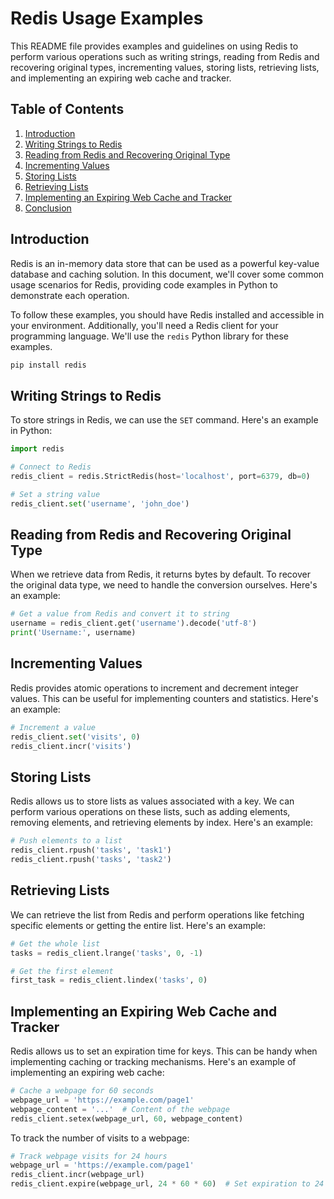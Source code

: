 # Redis Usage Examples

This README file provides examples and guidelines on using Redis to perform various operations such as writing strings, reading from Redis and recovering original types, incrementing values, storing lists, retrieving lists, and implementing an expiring web cache and tracker.

## Table of Contents

1. [Introduction](#introduction)
2. [Writing Strings to Redis](#writing-strings-to-redis)
3. [Reading from Redis and Recovering Original Type](#reading-from-redis-and-recovering-original-type)
4. [Incrementing Values](#incrementing-values)
5. [Storing Lists](#storing-lists)
6. [Retrieving Lists](#retrieving-lists)
7. [Implementing an Expiring Web Cache and Tracker](#implementing-an-expiring-web-cache-and-tracker)
8. [Conclusion](#conclusion)

## Introduction

Redis is an in-memory data store that can be used as a powerful key-value database and caching solution. In this document, we'll cover some common usage scenarios for Redis, providing code examples in Python to demonstrate each operation.

To follow these examples, you should have Redis installed and accessible in your environment. Additionally, you'll need a Redis client for your programming language. We'll use the `redis` Python library for these examples.

```bash
pip install redis
```

## Writing Strings to Redis

To store strings in Redis, we can use the `SET` command. Here's an example in Python:

```python
import redis

# Connect to Redis
redis_client = redis.StrictRedis(host='localhost', port=6379, db=0)

# Set a string value
redis_client.set('username', 'john_doe')
```

## Reading from Redis and Recovering Original Type

When we retrieve data from Redis, it returns bytes by default. To recover the original data type, we need to handle the conversion ourselves. Here's an example:

```python
# Get a value from Redis and convert it to string
username = redis_client.get('username').decode('utf-8')
print('Username:', username)
```

## Incrementing Values

Redis provides atomic operations to increment and decrement integer values. This can be useful for implementing counters and statistics. Here's an example:

```python
# Increment a value
redis_client.set('visits', 0)
redis_client.incr('visits')
```

## Storing Lists

Redis allows us to store lists as values associated with a key. We can perform various operations on these lists, such as adding elements, removing elements, and retrieving elements by index. Here's an example:

```python
# Push elements to a list
redis_client.rpush('tasks', 'task1')
redis_client.rpush('tasks', 'task2')
```

## Retrieving Lists

We can retrieve the list from Redis and perform operations like fetching specific elements or getting the entire list. Here's an example:

```python
# Get the whole list
tasks = redis_client.lrange('tasks', 0, -1)

# Get the first element
first_task = redis_client.lindex('tasks', 0)
```

## Implementing an Expiring Web Cache and Tracker

Redis allows us to set an expiration time for keys. This can be handy when implementing caching or tracking mechanisms. Here's an example of implementing an expiring web cache:

```python
# Cache a webpage for 60 seconds
webpage_url = 'https://example.com/page1'
webpage_content = '...'  # Content of the webpage
redis_client.setex(webpage_url, 60, webpage_content)
```

To track the number of visits to a webpage:

```python
# Track webpage visits for 24 hours
webpage_url = 'https://example.com/page1'
redis_client.incr(webpage_url)
redis_client.expire(webpage_url, 24 * 60 * 60)  # Set expiration to 24 hours
```
